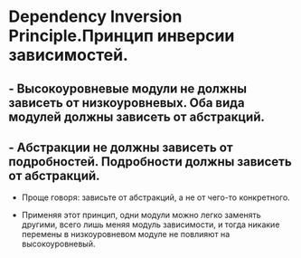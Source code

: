 # Dependency Inversion Principle.Принцип инверсии зависимостей.
## - Высокоуровневые модули не должны зависеть от низкоуровневых. Оба вида модулей должны зависеть от абстракций.
## - Абстракции не должны зависеть от подробностей. Подробности должны зависеть от абстракций.

  * Проще говоря: зависьте от абстракций, а не от чего-то конкретного.

  * Применяя этот принцип, одни модули можно легко заменять другими, всего лишь меняя модуль зависимости, и тогда никакие перемены в низкоуровневом модуле не повлияют на высокоуровневый.
